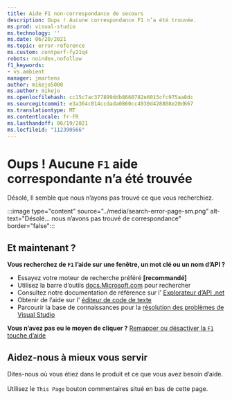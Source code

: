 ```yaml
---
title: Aide F1 non-correspondance de secours
description: Oups ! Aucune correspondance F1 n’a été trouvée.
ms.prod: visual-studio
ms.technology: ''
ms.date: 06/20/2021
ms.topic: error-reference
ms.custom: contperf-fy21q4
robots: noindex,nofollow
f1_keywords:
- vs.ambient
manager: jmartens
author: mikejo5000
ms.author: mikejo
ms.openlocfilehash: cc15c7ac377899ddb8660782e6015cfc975aa8dc
ms.sourcegitcommit: e3a364c014ccdada0860cc4930d428808e20d667
ms.translationtype: MT
ms.contentlocale: fr-FR
ms.lasthandoff: 06/19/2021
ms.locfileid: "112390566"
---
```

# <a name="oops-no-f1-help-match-was-found"></a>Oups ! Aucune `F1` aide correspondante n’a été trouvée

Désolé, Il semble que nous n’ayons pas trouvé ce que vous recherchiez. 

:::image type="content" source="../media/search-error-page-sm.png" alt-text="Désolé... nous n’avons pas trouvé de correspondance" border="false":::

## <a name="now-what"></a>Et maintenant ?

**Vous recherchez de `F1` l’aide sur une fenêtre, un mot clé ou un nom d’API ?**
- Essayez votre moteur de recherche préféré **[recommandé]**
- Utilisez la barre d’outils [docs.Microsoft.com](/) pour rechercher 
- Consultez notre documentation de référence sur l' [Explorateur d’API .net](/dotnet/api/)
- Obtenir de l’aide sur l' [éditeur de code de texte](../../ide/writing-code-in-the-code-and-text-editor.md)
- Parcourir la base de connaissances pour la [résolution des problèmes de Visual Studio](/troubleshoot/visualstudio/welcome-visual-studio/)


**Vous n’avez pas eu le moyen de cliquer ?** [Remapper ou désactiver la `F1` touche d’aide](../not-in-toc/change-f1-help-key.md)


## <a name="help-us-serve-you-better"></a>Aidez-nous à mieux vous servir

Dites-nous où vous étiez dans le produit et ce que vous avez besoin d’aide.   
<br/>Utilisez le `This Page` bouton commentaires situé en bas de cette page. 
